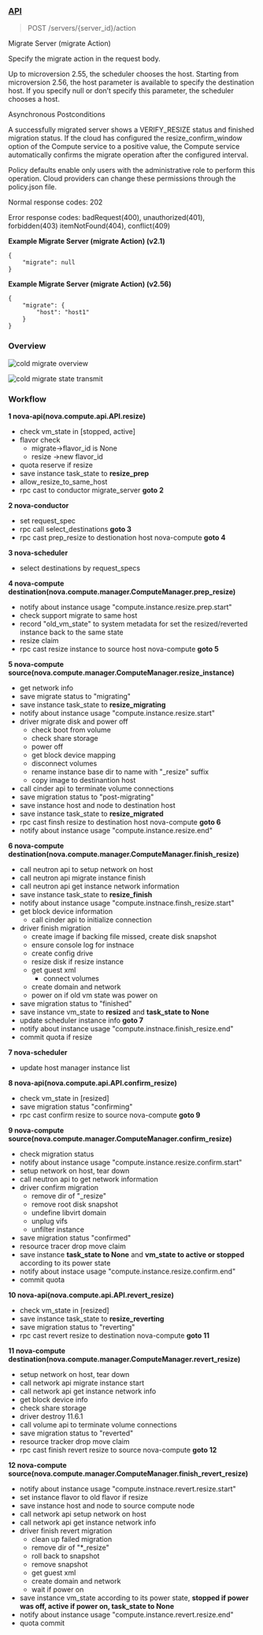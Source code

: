 ### [API](https://docs.openstack.org/api-ref/compute/?expanded=migrate-server-migrate-action-detail#migrate-server-migrate-action)

> POST /servers/{server_id}/action

Migrate Server (migrate Action)

Specify the migrate action in the request body.

Up to microversion 2.55, the scheduler chooses the host. Starting from microversion 2.56, the host parameter is available to specify the destination host. If you specify null or don’t specify this parameter, the scheduler chooses a host.

Asynchronous Postconditions

A successfully migrated server shows a VERIFY_RESIZE status and finished migration status. If the cloud has configured the resize_confirm_window option of the Compute service to a positive value, the Compute service automatically confirms the migrate operation after the configured interval.

Policy defaults enable only users with the administrative role to perform this operation. Cloud providers can change these permissions through the policy.json file.

Normal response codes: 202

Error response codes: badRequest(400), unauthorized(401), forbidden(403) itemNotFound(404), conflict(409)

**Example Migrate Server (migrate Action) (v2.1)**

```
{
    "migrate": null
}
```

**Example Migrate Server (migrate Action) (v2.56)**
```
{
    "migrate": {
        "host": "host1"
    }
}
```

### Overview

![cold migrate overview](../pictures/cold_migrate/cold_migrate_overview.png)

![cold migrate state transmit](../pictures/cold_migrate/cold_migrate_state_transmit.png)

### Workflow

**1 nova-api(nova.compute.api.API.resize)**

* check vm_state in [stopped, active]
* flavor check
  * migrate->flavor_id is None
  * resize  ->new flavor_id
* quota  reserve if resize
* save instance task_state to **resize_prep**
* allow_resize_to_same_host
* rpc cast to conductor migrate_server **goto 2**

**2  nova-conductor**
* set request_spec
* rpc call select_destinations **goto 3**
* rpc cast prep_resize to destionation host nova-compute **goto 4**

**3 nova-scheduler**
* select destinations by request_specs

**4 nova-compute destination(nova.compute.manager.ComputeManager.prep_resize)**
* notify about instance usage "compute.instance.resize.prep.start"
* check support migrate to same host
* record "old_vm_state" to system metadata for set the resized/reverted instance back to the same state
* resize claim
* rpc cast resize instance to source host nova-compute **goto 5**

**5 nova-compute source(nova.compute.manager.ComputeManager.resize_instance)**
* get network info
* save migrate status to "migrating"
* save instance task_state to **resize_migrating**
* notify about instance usage "compute.instance.resize.start"
* driver migrate disk and power off
  * check boot from volume
  * check share storage
  * power off
  * get block device mapping
  * disconnect volumes
  * rename instance base dir to name with "_resize" suffix
  * copy image to destinantion host
* call cinder api to terminate volume connections
* save migration status to "post-migrating"
* save instance host and node to destination host
* save instance task_state to **resize_migrated**
* rpc cast  finsh resize to destination host nova-compute **goto 6**
* notify about instance usage "compute.instance.resize.end"

**6 nova-compute destination(nova.compute.manager.ComputeManager.finish_resize)**
* call neutron api to setup network on host
* call neutron  api migrate instance finish
* call neutron api get instance network information
* save instance task_state to **resize_finish**
* notify about instance usage "compute.instnace.finsh_resize.start"
* get block device information
  * call cinder api to initialize connection
* driver finish migration
  * create image if backing file missed, create disk snapshot
  * ensure console log for instnace
  * create config drive
  * resize disk if resize instance
  * get guest xml
    * connect volumes
  * create domain and network
  * power on if old vm state was power on
* save migration status to "finished"
* save instance vm_state to **resized** and **task_state to None**
* update scheduler instance info **goto 7**
* notify about instance usage "compute.instnace.finish_resize.end"
* commit quota if resize

**7 nova-scheduler**
* update host manager instance list

**8 nova-api(nova.compute.api.API.confirm_resize)**
* check vm_state in [resized]
* save migration status "confirming"
* rpc cast confirm resize to source nova-compute **goto 9**

**9 nova-compute source(nova.compute.manager.ComputeManager.confirm_resize)**
* check migration status
* notify about instance usage "compute.instance.resize.confirm.start"
* setup network  on host, tear down
* call neutron api to get network information
* driver confirm migration
  * remove dir of "_resize"
  * remove root disk snapshot
  * undefine libvirt domain
  * unplug vifs
  * unfilter instance
* save migration status "confirmed"
* resource tracer drop move claim
* save instance **task_state to None** and **vm_state to active or stopped** according to its power state
* notify about instace usage "compute.instance.resize.confirm.end"
* commit quota

**10 nova-api(nova.compute.api.API.revert_resize)**
* check vm_state in [resized]
* save instance task_state to **resize_reverting**
* save migration status to "reverting"
* rpc cast revert resize to destination nova-compute **goto 11**

**11 nova-compute destination(nova.compute.manager.ComputeManager.revert_resize)**
* setup network on host, tear down
* call network api migrate instance start
* call network api get instance network info
* get block device info
* check share storage
* driver destroy
  11.6.1
* call volume api to terminate volume connections
* save migration status to "reverted"
* resource tracker drop move claim
* rpc cast finish revert resize to source nova-compute **goto 12**

**12 nova-compute source(nova.compute.manager.ComputeManager.finish_revert_resize)**
* notify about instance usage "compute.instnace.revert.resize.start"
* set instance flavor to old flavor if resize
* save instance host and node to source compute node
* call network api setup network on host
* call network api get instance network info
* driver finish revert migration
  * clean up failed migration
  * remove dir of "*_resize"
  * roll back to snapshot
  * remove snapshot
  * get guest xml
  * create domain and network
  * wait if power on
* save instance vm_state according to its power state, **stopped if power was off, active if power on,  task_state to None**
* notify about instance usage "compute.instance.revert.resize.end"
* quota commit
